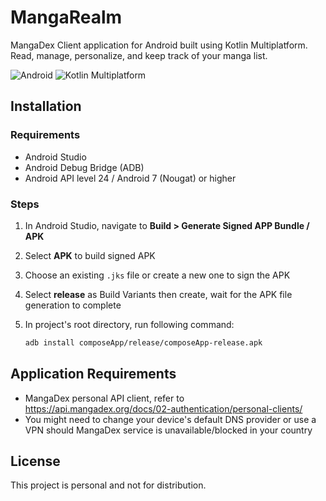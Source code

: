 # MangaRealm
MangaDex Client application for Android built using Kotlin Multiplatform. Read, manage, personalize, and keep track of your manga list.

![Android](https://img.shields.io/badge/Android-68c06e?logo=android&style=for-the-badge&logoColor=white) ![Kotlin Multiplatform](https://img.shields.io/badge/Kotlin%20Multiplatform-8b48fc?logo=kotlin&style=for-the-badge&logoColor=c116e2)<br/>

## Installation
### Requirements
- Android Studio
- Android Debug Bridge (ADB)
- Android API level 24 / Android 7 (Nougat) or higher

### Steps
1. In Android Studio, navigate to **Build > Generate Signed APP Bundle / APK**
2. Select **APK** to build signed APK
3. Choose an existing `.jks` file or create a new one to sign the APK
4. Select **release** as Build Variants then create, wait for the APK file generation to complete
5. In project's root directory, run  following command:

   ```bash
   adb install composeApp/release/composeApp-release.apk

## Application Requirements
- MangaDex personal API client, refer to https://api.mangadex.org/docs/02-authentication/personal-clients/
- You might need to change your device's default DNS provider or use a VPN should MangaDex service is unavailable/blocked in your country 

## License
This project is personal and not for distribution.
